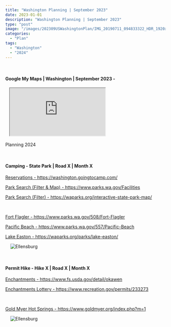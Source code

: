 ```yaml
---
title: "Washington Planning | September 2023"
date: 2023-01-01
description: "Washington Planning | September 2023"
type: "post"
image: "/images/202309USWashingtonPlan/IMG_20190711_094833322_HDR_1920x1080x75.jpg"
categories: 
  - "Plan"
tags:
  - "Washington"
  - "2024"
---
```


<!-- Start ******************** MyMap01 ******************** Start -->	
<br>	
<h4>	
	Google My Maps | Washington | September 2023 -
</h4>	
<div class="embed-responsive embed-responsive-1by1">	
   <iframe 	
        src="https://www.google.com/maps/d/embed?mid=1MVNa80m_q6As2iR-q0lx_-Iy2Uwv85M&ehbc=2E312F"
        title=	"Google My Maps"
        loading="lazy"
    > 	
    </iframe>	
</div>
<p>
Planning 2024
</p>
<!-- End ******************** MyMap01 ******************* End -->
<!-- Start ******************** Item01 ******************** Start -->	
<br>	
<h4>	
	Camping - State Park | Road X | Month X
</h4>	
<p>	
  <a 
    href=https://washington.goingtocamp.com/
    target="_blank">	
    Reservations - https://washington.goingtocamp.com/
  </a>
</p>
<p>	
  <a 
    href=https://www.parks.wa.gov/Facilities
    target="_blank">	
    Park Search (Filter & Map) - https://www.parks.wa.gov/Facilities
  </a>
</p>
<p>	
  <a 
    href=https://waparks.org/interactive-state-park-map/
    target="_blank">	
    Park Search (Filter) - https://waparks.org/interactive-state-park-map/
  </a>
</p>
<br>
<p>	
  <a 
    href=https://www.parks.wa.gov/508/Fort-Flagler
    target="_blank">	
    Fort Flagler - https://www.parks.wa.gov/508/Fort-Flagler
  </a>
</p>
<p>	
  <a 
    href=https://www.parks.wa.gov/557/Pacific-Beach
    target="_blank">	
    Pacific Beach - https://www.parks.wa.gov/557/Pacific-Beach
  </a>
</p>
<p>	
  <a 
    href=https://waparks.org/parks/lake-easton/
    target="_blank">	
    Lake Easton - https://waparks.org/parks/lake-easton/
  </a>
</p>
<p>	
    <img 	
      src=	"/images/202309USWashingtonPlan/IMG_20190711_094833322_HDR_1920x1080x75.jpg"
      alt= "Ellensburg"
      loading= "lazy"
    >	
</p>
<!-- End ******************** Item01 ******************** End -->	
<!-- Start ******************** Item02 ******************** Start -->	
<br>	
<h4>	
	Permit Hike - Hike X | Road X | Month X
</h4>	
<p>	
  <a 
    href=https://www.fs.usda.gov/detail/okawen/passes-permits/recreation/?cid=fsbdev3_053607
    target="_blank">	
    Enchantments - https://www.fs.usda.gov/detail/okawen
  </a>
</p>
<p>	
  <a 
    href=https://www.recreation.gov/permits/233273
    target="_blank">	
    Enchantments Lottery - https://www.recreation.gov/permits/233273
  </a>
</p>
<br>
<p>	
  <a 
    href=https://www.goldmyer.org/index.php?m=1
    target="_blank">	
    Gold Myer Hot Springs - https://www.goldmyer.org/index.php?m=1
  </a>
</p>
<p>	
    <img 	
      src=	"/images/202309USWashingtonPlan/IMG_20190711_094833322_HDR_1920x1080x75.jpg"
      alt= "Ellensburg"
      loading= "lazy"
    >	
</p>
<!-- End ******************** Item02 ******************** End -->	